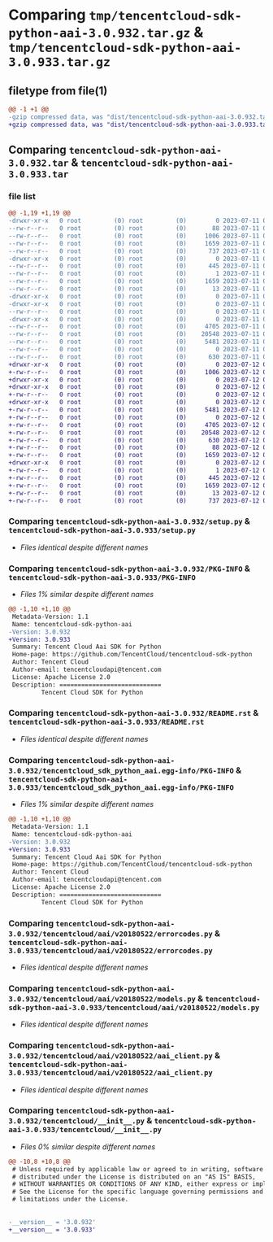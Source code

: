 # Comparing `tmp/tencentcloud-sdk-python-aai-3.0.932.tar.gz` & `tmp/tencentcloud-sdk-python-aai-3.0.933.tar.gz`

## filetype from file(1)

```diff
@@ -1 +1 @@
-gzip compressed data, was "dist/tencentcloud-sdk-python-aai-3.0.932.tar", last modified: Tue Jul 11 00:29:07 2023, max compression
+gzip compressed data, was "dist/tencentcloud-sdk-python-aai-3.0.933.tar", last modified: Wed Jul 12 00:17:56 2023, max compression
```

## Comparing `tencentcloud-sdk-python-aai-3.0.932.tar` & `tencentcloud-sdk-python-aai-3.0.933.tar`

### file list

```diff
@@ -1,19 +1,19 @@
-drwxr-xr-x   0 root         (0) root         (0)        0 2023-07-11 00:29:07.000000 tencentcloud-sdk-python-aai-3.0.932/
--rw-r--r--   0 root         (0) root         (0)       88 2023-07-11 00:29:07.000000 tencentcloud-sdk-python-aai-3.0.932/setup.cfg
--rw-r--r--   0 root         (0) root         (0)     1006 2023-07-11 00:29:07.000000 tencentcloud-sdk-python-aai-3.0.932/setup.py
--rw-r--r--   0 root         (0) root         (0)     1659 2023-07-11 00:29:07.000000 tencentcloud-sdk-python-aai-3.0.932/PKG-INFO
--rw-r--r--   0 root         (0) root         (0)      737 2023-07-11 00:29:07.000000 tencentcloud-sdk-python-aai-3.0.932/README.rst
-drwxr-xr-x   0 root         (0) root         (0)        0 2023-07-11 00:29:07.000000 tencentcloud-sdk-python-aai-3.0.932/tencentcloud_sdk_python_aai.egg-info/
--rw-r--r--   0 root         (0) root         (0)      445 2023-07-11 00:29:07.000000 tencentcloud-sdk-python-aai-3.0.932/tencentcloud_sdk_python_aai.egg-info/SOURCES.txt
--rw-r--r--   0 root         (0) root         (0)        1 2023-07-11 00:29:07.000000 tencentcloud-sdk-python-aai-3.0.932/tencentcloud_sdk_python_aai.egg-info/dependency_links.txt
--rw-r--r--   0 root         (0) root         (0)     1659 2023-07-11 00:29:07.000000 tencentcloud-sdk-python-aai-3.0.932/tencentcloud_sdk_python_aai.egg-info/PKG-INFO
--rw-r--r--   0 root         (0) root         (0)       13 2023-07-11 00:29:07.000000 tencentcloud-sdk-python-aai-3.0.932/tencentcloud_sdk_python_aai.egg-info/top_level.txt
-drwxr-xr-x   0 root         (0) root         (0)        0 2023-07-11 00:29:07.000000 tencentcloud-sdk-python-aai-3.0.932/tencentcloud/
-drwxr-xr-x   0 root         (0) root         (0)        0 2023-07-11 00:29:07.000000 tencentcloud-sdk-python-aai-3.0.932/tencentcloud/aai/
--rw-r--r--   0 root         (0) root         (0)        0 2023-07-11 00:29:07.000000 tencentcloud-sdk-python-aai-3.0.932/tencentcloud/aai/__init__.py
-drwxr-xr-x   0 root         (0) root         (0)        0 2023-07-11 00:29:07.000000 tencentcloud-sdk-python-aai-3.0.932/tencentcloud/aai/v20180522/
--rw-r--r--   0 root         (0) root         (0)     4705 2023-07-11 00:29:07.000000 tencentcloud-sdk-python-aai-3.0.932/tencentcloud/aai/v20180522/errorcodes.py
--rw-r--r--   0 root         (0) root         (0)    20548 2023-07-11 00:29:07.000000 tencentcloud-sdk-python-aai-3.0.932/tencentcloud/aai/v20180522/models.py
--rw-r--r--   0 root         (0) root         (0)     5481 2023-07-11 00:29:07.000000 tencentcloud-sdk-python-aai-3.0.932/tencentcloud/aai/v20180522/aai_client.py
--rw-r--r--   0 root         (0) root         (0)        0 2023-07-11 00:29:07.000000 tencentcloud-sdk-python-aai-3.0.932/tencentcloud/aai/v20180522/__init__.py
--rw-r--r--   0 root         (0) root         (0)      630 2023-07-11 00:29:07.000000 tencentcloud-sdk-python-aai-3.0.932/tencentcloud/__init__.py
+drwxr-xr-x   0 root         (0) root         (0)        0 2023-07-12 00:17:56.000000 tencentcloud-sdk-python-aai-3.0.933/
+-rw-r--r--   0 root         (0) root         (0)     1006 2023-07-12 00:17:56.000000 tencentcloud-sdk-python-aai-3.0.933/setup.py
+drwxr-xr-x   0 root         (0) root         (0)        0 2023-07-12 00:17:56.000000 tencentcloud-sdk-python-aai-3.0.933/tencentcloud/
+drwxr-xr-x   0 root         (0) root         (0)        0 2023-07-12 00:17:56.000000 tencentcloud-sdk-python-aai-3.0.933/tencentcloud/aai/
+-rw-r--r--   0 root         (0) root         (0)        0 2023-07-12 00:17:56.000000 tencentcloud-sdk-python-aai-3.0.933/tencentcloud/aai/__init__.py
+drwxr-xr-x   0 root         (0) root         (0)        0 2023-07-12 00:17:56.000000 tencentcloud-sdk-python-aai-3.0.933/tencentcloud/aai/v20180522/
+-rw-r--r--   0 root         (0) root         (0)     5481 2023-07-12 00:17:56.000000 tencentcloud-sdk-python-aai-3.0.933/tencentcloud/aai/v20180522/aai_client.py
+-rw-r--r--   0 root         (0) root         (0)        0 2023-07-12 00:17:56.000000 tencentcloud-sdk-python-aai-3.0.933/tencentcloud/aai/v20180522/__init__.py
+-rw-r--r--   0 root         (0) root         (0)     4705 2023-07-12 00:17:56.000000 tencentcloud-sdk-python-aai-3.0.933/tencentcloud/aai/v20180522/errorcodes.py
+-rw-r--r--   0 root         (0) root         (0)    20548 2023-07-12 00:17:56.000000 tencentcloud-sdk-python-aai-3.0.933/tencentcloud/aai/v20180522/models.py
+-rw-r--r--   0 root         (0) root         (0)      630 2023-07-12 00:17:56.000000 tencentcloud-sdk-python-aai-3.0.933/tencentcloud/__init__.py
+-rw-r--r--   0 root         (0) root         (0)       88 2023-07-12 00:17:56.000000 tencentcloud-sdk-python-aai-3.0.933/setup.cfg
+-rw-r--r--   0 root         (0) root         (0)     1659 2023-07-12 00:17:56.000000 tencentcloud-sdk-python-aai-3.0.933/PKG-INFO
+drwxr-xr-x   0 root         (0) root         (0)        0 2023-07-12 00:17:56.000000 tencentcloud-sdk-python-aai-3.0.933/tencentcloud_sdk_python_aai.egg-info/
+-rw-r--r--   0 root         (0) root         (0)        1 2023-07-12 00:17:56.000000 tencentcloud-sdk-python-aai-3.0.933/tencentcloud_sdk_python_aai.egg-info/dependency_links.txt
+-rw-r--r--   0 root         (0) root         (0)      445 2023-07-12 00:17:56.000000 tencentcloud-sdk-python-aai-3.0.933/tencentcloud_sdk_python_aai.egg-info/SOURCES.txt
+-rw-r--r--   0 root         (0) root         (0)     1659 2023-07-12 00:17:56.000000 tencentcloud-sdk-python-aai-3.0.933/tencentcloud_sdk_python_aai.egg-info/PKG-INFO
+-rw-r--r--   0 root         (0) root         (0)       13 2023-07-12 00:17:56.000000 tencentcloud-sdk-python-aai-3.0.933/tencentcloud_sdk_python_aai.egg-info/top_level.txt
+-rw-r--r--   0 root         (0) root         (0)      737 2023-07-12 00:17:56.000000 tencentcloud-sdk-python-aai-3.0.933/README.rst
```

### Comparing `tencentcloud-sdk-python-aai-3.0.932/setup.py` & `tencentcloud-sdk-python-aai-3.0.933/setup.py`

 * *Files identical despite different names*

### Comparing `tencentcloud-sdk-python-aai-3.0.932/PKG-INFO` & `tencentcloud-sdk-python-aai-3.0.933/PKG-INFO`

 * *Files 1% similar despite different names*

```diff
@@ -1,10 +1,10 @@
 Metadata-Version: 1.1
 Name: tencentcloud-sdk-python-aai
-Version: 3.0.932
+Version: 3.0.933
 Summary: Tencent Cloud Aai SDK for Python
 Home-page: https://github.com/TencentCloud/tencentcloud-sdk-python
 Author: Tencent Cloud
 Author-email: tencentcloudapi@tencent.com
 License: Apache License 2.0
 Description: ============================
         Tencent Cloud SDK for Python
```

### Comparing `tencentcloud-sdk-python-aai-3.0.932/README.rst` & `tencentcloud-sdk-python-aai-3.0.933/README.rst`

 * *Files identical despite different names*

### Comparing `tencentcloud-sdk-python-aai-3.0.932/tencentcloud_sdk_python_aai.egg-info/PKG-INFO` & `tencentcloud-sdk-python-aai-3.0.933/tencentcloud_sdk_python_aai.egg-info/PKG-INFO`

 * *Files 1% similar despite different names*

```diff
@@ -1,10 +1,10 @@
 Metadata-Version: 1.1
 Name: tencentcloud-sdk-python-aai
-Version: 3.0.932
+Version: 3.0.933
 Summary: Tencent Cloud Aai SDK for Python
 Home-page: https://github.com/TencentCloud/tencentcloud-sdk-python
 Author: Tencent Cloud
 Author-email: tencentcloudapi@tencent.com
 License: Apache License 2.0
 Description: ============================
         Tencent Cloud SDK for Python
```

### Comparing `tencentcloud-sdk-python-aai-3.0.932/tencentcloud/aai/v20180522/errorcodes.py` & `tencentcloud-sdk-python-aai-3.0.933/tencentcloud/aai/v20180522/errorcodes.py`

 * *Files identical despite different names*

### Comparing `tencentcloud-sdk-python-aai-3.0.932/tencentcloud/aai/v20180522/models.py` & `tencentcloud-sdk-python-aai-3.0.933/tencentcloud/aai/v20180522/models.py`

 * *Files identical despite different names*

### Comparing `tencentcloud-sdk-python-aai-3.0.932/tencentcloud/aai/v20180522/aai_client.py` & `tencentcloud-sdk-python-aai-3.0.933/tencentcloud/aai/v20180522/aai_client.py`

 * *Files identical despite different names*

### Comparing `tencentcloud-sdk-python-aai-3.0.932/tencentcloud/__init__.py` & `tencentcloud-sdk-python-aai-3.0.933/tencentcloud/__init__.py`

 * *Files 0% similar despite different names*

```diff
@@ -10,8 +10,8 @@
 # Unless required by applicable law or agreed to in writing, software
 # distributed under the License is distributed on an "AS IS" BASIS,
 # WITHOUT WARRANTIES OR CONDITIONS OF ANY KIND, either express or implied.
 # See the License for the specific language governing permissions and
 # limitations under the License.
 
 
-__version__ = '3.0.932'
+__version__ = '3.0.933'
```

